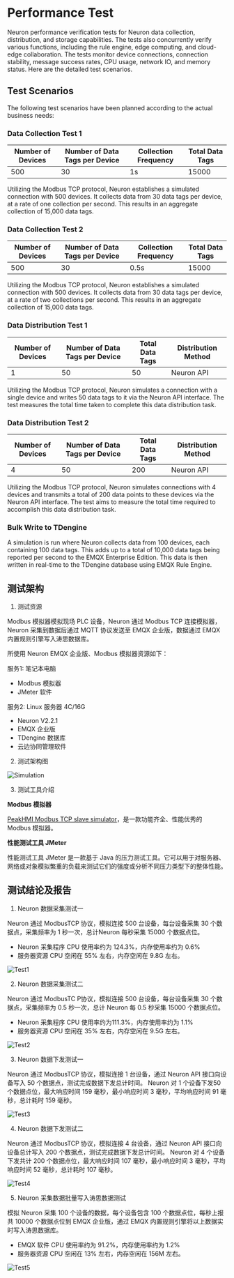 # Performance Test

Neuron performance verification tests for Neuron data collection, distribution, and storage capabilities. The tests also concurrently verify various functions, including the rule engine, edge computing, and cloud-edge collaboration. The tests monitor device connections, connection stability, message success rates, CPU usage, network IO, and memory status. Here are the detailed test scenarios.

## Test Scenarios

The following test scenarios have been planned according to the actual business needs:

### Data Collection Test 1

| Number of Devices | Number of Data Tags per Device | Collection Frequency | Total Data Tags |
| ----------------- | ------------------------------ | -------------------- | --------------- |
| 500               | 30                             | 1s                   | 15000           |

Utilizing the Modbus TCP protocol, Neuron establishes a simulated connection with 500 devices. It collects data from 30 data tags per device, at a rate of one collection per second. This results in an aggregate collection of 15,000 data tags.

### Data Collection Test 2

| Number of Devices | Number of Data Tags per Device | Collection Frequency | Total Data Tags |
| ----------------- | ------------------------------ | -------------------- | --------------- |
| 500               | 30                             | 0.5s                 | 15000           |

Utilizing the Modbus TCP protocol, Neuron establishes a simulated connection with 500 devices. It collects data from 30 data tags per device, at a rate of two collections per second. This results in an aggregate collection of 15,000 data tags.

### Data Distribution Test 1

| Number of Devices | Number of Data Tags per Device | Total Data Tags | Distribution Method |
| ----------------- | ------------------------------ | --------------- | ------------------- |
| 1                 | 50                             | 50              | Neuron API          |

Utilizing the Modbus TCP protocol, Neuron simulates a connection with a single device and writes 50 data tags to it via the Neuron API interface. The test measures the total time taken to complete this data distribution task.

### Data Distribution Test 2

| Number of Devices | Number of Data Tags per Device | Total Data Tags | Distribution Method |
| ----------------- | ------------------------------ | --------------- | ------------------- |
| 4                 | 50                             | 200             | Neuron API          |

Utilizing the Modbus TCP protocol, Neuron simulates connections with 4 devices and transmits a total of 200 data points to these devices via the Neuron API interface. The test aims to measure the total time required to accomplish this data distribution task.

### Bulk Write to TDengine

A simulation is run where Neuron collects data from 100 devices, each containing 100 data tags. This adds up to a total of 10,000 data tags being reported per second to the EMQX Enterprise Edition. This data is then written in real-time to the TDengine database using EMQX Rule Engine.

## 测试架构

1. 测试资源

Modbus 模拟器模拟现场 PLC 设备，Neuron 通过 Modbus TCP 连接模拟器，Neuron 采集到数据后通过 MQTT 协议发送至 EMQX 企业版，数据通过 EMQX 内置规则引擎写入涛思数据库。

所使用 Neuron EMQX 企业版、Modbus 模拟器资源如下：

服务1: 笔记本电脑
* Modbus 模拟器
* JMeter 软件

服务2: Linux 服务器 4C/16G
* Neuron V2.2.1
* EMQX 企业版
* TDengine 数据库
* 云边协同管理软件

2. 测试架构图

![Simulation](./assets/performance1.png)

3. 测试工具介绍

<b>Modbus 模拟器</b>

[PeakHMI Modbus TCP slave simulator](https://www.hmisys.com)，是一款功能齐全、性能优秀的 Modbus 模拟器。

<b>性能测试工具 JMeter</b>

性能测试工具 JMeter 是一款基于 Java 的压力测试工具。它可以用于对服务器、网络或对象模拟繁重的负载来测试它们的强度或分析不同压力类型下的整体性能。

## 测试结论及报告

1. Neuron 数据采集测试一

Neuron 通过 ModbusTCP 协议，模拟连接 500 台设备，每台设备采集 30 个数据点，采集频率为 1 秒一次，总计Neuron 每秒采集 15000 个数据点位。
* Neuron 采集程序 CPU 使用率约为 124.3%，内存使用率约为 0.6%
* 服务器资源 CPU 空闲在 55% 左右，内存空闲在 9.8G 左右。

![Test1](./assets/performance2.png) 

2. Neuron 数据采集测试二

Neuron 通过 ModbusTC P协议，模拟连接 500 台设备，每台设备采集 30 个数据点，采集频率为 0.5 秒一次，总计 Neuron 每 0.5 秒采集 15000 个数据点位。
* Neuron 采集程序 CPU 使用率约为111.3%，内存使用率约为 1.1%
* 服务器资源 CPU 空闲在 35% 左右，内存空闲在 9.5G 左右。

![Test2](./assets/performance3.png)

3. Neuron 数据下发测试一

Neuron 通过 ModbusTCP 协议，模拟连接 1 台设备，通过 Neuron API 接口向设备写入 50 个数据点，测试完成数据下发总计时间。
Neuron 对 1 个设备下发50个数据点位，最大响应时间 159 毫秒，最小响应时间 3 毫秒，平均响应时间 91 毫秒，总计耗时 159 毫秒。

![Test3](./assets/performance4.png)

4. Neuron 数据下发测试二

Neuron 通过 ModbusTCP 协议，模拟连接 4 台设备，通过 Neuron API 接口向设备总计写入 200 个数据点，测试完成数据下发总计时间。
Neuron 对 4 个设备下发共计 200 个数据点位，最大响应时间 107 毫秒，最小响应时间 3 毫秒，平均响应时间 52 毫秒，总计耗时 107 毫秒。

![Test4](./assets/performance5.png)

5. Neuron 采集数据批量写入涛思数据测试

模拟 Neuron 采集 100 个设备的数据，每个设备包含 100 个数据点位，每秒上报共 10000 个数据点位到 EMQX 企业版，通过 EMQX 内置规则引擎将以上数据实时写入涛思数据库。
* EMQX 软件 CPU 使用率约为 91.2%，内存使用率约为 1.2%
* 服务器资源 CPU 空闲在 13% 左右，内存空闲在 156M 左右。

![Test5](./assets/performance6.png)	 







